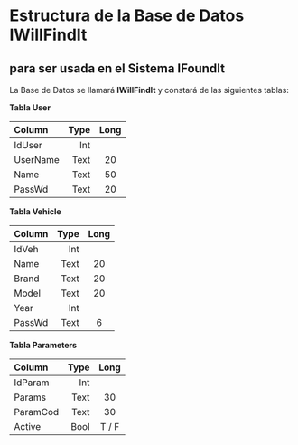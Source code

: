 # **Estructura de la Base de Datos IWillFindIt** #
## para ser usada en el Sistema IFoundIt ##

La Base de Datos se llamará **IWillFindIt** y constará de las siguientes tablas:

**Tabla User**

| Column   | Type  | Long  |
| :------- | ----: | :---: |
| IdUser   | Int   |       |
| UserName | Text  |  20   |
| Name     | Text  |  50   |
| PassWd   | Text  |  20   |

**Tabla Vehicle**

| Column   | Type  | Long  |
| :------- | ----: | :---: |
| IdVeh    | Int   |       |
| Name     | Text  |  20   |
| Brand    | Text  |  20   |
| Model    | Text  |  20   |
| Year     | Int   |       |
| PassWd   | Text  |  6    |

**Tabla Parameters**

| Column   | Type  | Long  |
| :------- | ----: | :---: |
| IdParam  | Int   |       |
| Params   | Text  |  30   |
| ParamCod | Text  |  30   |
| Active   | Bool  | T / F |
